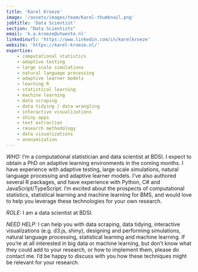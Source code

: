 ```yaml
---
title: 'Karel Kroeze'
image: '/assets/images/team/Karel-thumbnail.png'
jobtitle: 'Data Scientist'
section: "Data Scientists"
email: 'k.a.kroeze@utwente.nl'
linkedinurl: 'https://www.linkedin.com/in/karelkroeze'
website: 'https://karel-kroeze.nl/'
expertise:
    - computational statistics
    - adaptive testing
    - large scale simulations
    - natural language processing
    - adaptive learner models
    - learning R
    - statistical learning
    - machine learning
    - data scraping
    - data tidying / data wrangling
    - interactive visualizations
    - shiny apps
    - text extraction
    - research methodology
    - data visualizations
    - anonymization
---
```


*WHO:* I’m a computational statistician and data scientist at BDSI. I expect to obtain a PhD on adaptive learning environments in the coming months. I have experience with adaptive testing, large scale simulations, natural language processing and adaptive learner models. I’ve also authored several R packages, and have experience with Python, C# and JavaScript/TypeScript. I’m excited about the prospects of computational statistics, statistical learning and machine learning for BMS, and would love to help you leverage these technologies for your own research.

*ROLE:* I am a data scientist at BDSI.

*NEED HELP:* I can help you with data scraping, data tidying, interactive visualizations (e.g. d3.js, shiny), designing and performing simulations, natural language processing, statistical learning and machine learning.
If you’re at all interested in big data or machine learning, but don’t know what they could add to your research, or how to implement them, please do contact me. I’d be happy to discuss with you how these techniques might be relevant for your research.
